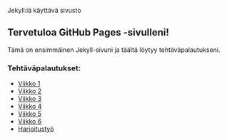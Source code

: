 Jekyll:iä käyttävä sivusto

## Tervetuloa GitHub Pages -sivulleni!
Tämä on ensimmäinen Jekyll-sivuni ja täältä löytyy tehtäväpalautukseni.

### Tehtäväpalautukset:
- [Viikko 1](viikko1.html)
- [Viikko 2](viikko2.md)
- [Viikko 3](viikko3/index.html)
- [Viikko 4](viikko4/index.html)
- [Viikko 5](viikko5.md)
- [Viikko 6](viikko6/dist/index.html)
- [Harjoitustyö](harjoitustyo.md)
